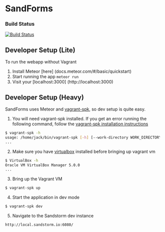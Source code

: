 # SandForms
### Build Status
[![Build Status](https://snap-ci.com/sandforms/sandforms/branch/master/build_image)](https://snap-ci.com/sandforms/sandforms/branch/master)

## Developer Setup (Lite)

To run the webapp without Vagrant

1. Install Meteor [here] (docs.meteor.com/#/basic/quickstart)
2. Start running the app `meteor run`
3. Visit your [localhost:3000] (http://localhost:3000)

## Developer Setup (Heavy)

SandForms uses Meteor and [vagrant-spk](https://github.com/sandstorm-io/vagrant-spk), so dev setup is quite easy.

1. You will need vagrant-spk installed. If you get an error running the
following command, follow the [vagrant-spk installation
instructions](https://docs.sandstorm.io/en/latest/vagrant-spk/installation/)

  ```bash
  $ vagrant-spk -h
  usage: /home/jack/bin/vagrant-spk [-h] [--work-directory WORK_DIRECTORY]
  ...
  ```

2. Make sure you have [virtualbox](https://www.virtualbox.org/wiki/Downloads) installed before bringing up vagrant vm

  ```bash
  $ VirtualBox -h
  Oracle VM VirtualBox Manager 5.0.0
  ...
  ```

3. Bring up the Vagrant VM

  ```bash
  $ vagrant-spk up
  ```

4. Start the application in dev mode

  ```bash
  $ vagrant-spk dev
  ```

5. Navigate to the Sandstorm dev instance

  `http://local.sandstorm.io:6080/`

